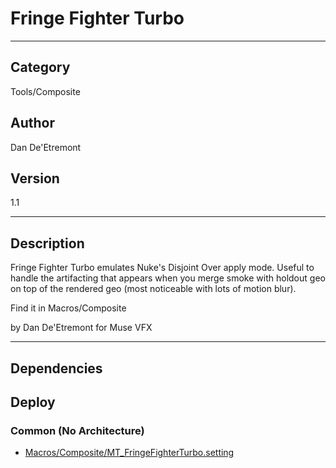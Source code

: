 # Fringe Fighter Turbo
___

## Category
Tools/Composite

## Author
Dan De'Etremont

## Version
1.1

___

## Description
<p>Fringe Fighter Turbo emulates Nuke's Disjoint Over apply mode. Useful to handle the artifacting that appears when you merge smoke with holdout geo on top of the rendered geo (most noticeable with lots of motion blur).</p>

<p>Find it in Macros/Composite</p>

by Dan De'Etremont for Muse VFX

___

## Dependencies

## Deploy

### Common (No Architecture)

<ul>
<li><a href="https://gitlab.com/WeSuckLess/Reactor/-/blob/master/Atoms/com.MuseVFX.FringeFighterTurbo/Macros/Composite/MT_FringeFighterTurbo.setting?ref_type=heads">Macros/Composite/MT_FringeFighterTurbo.setting</a></li>
</ul>

